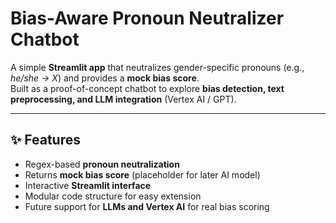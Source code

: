 # Bias-Aware Pronoun Neutralizer Chatbot

A simple **Streamlit app** that neutralizes gender-specific pronouns (e.g., *he/she → X*) and provides a **mock bias score**.  
Built as a proof-of-concept chatbot to explore **bias detection, text preprocessing, and LLM integration** (Vertex AI / GPT).

---

## ✨ Features
- Regex-based **pronoun neutralization**
- Returns **mock bias score** (placeholder for later AI model)
- Interactive **Streamlit interface**
- Modular code structure for easy extension
- Future support for **LLMs and Vertex AI** for real bias scoring
